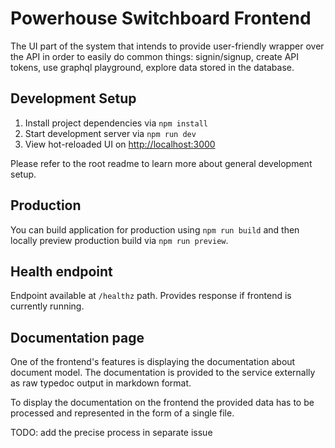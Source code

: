 # Powerhouse Switchboard Frontend

The UI part of the system that intends to provide user-friendly wrapper over the API in order to easily do common things: signin/signup, create API tokens, use graphql playground, explore data stored in the database.

## Development Setup

1. Install project dependencies via `npm install`
2. Start development server via `npm run dev`
3. View hot-reloaded UI on [http://localhost:3000](http://localhost:3000)

Please refer to the root readme to learn more about general development setup.

## Production

You can build application for production using `npm run build` and then locally preview production build via `npm run preview`.

## Health endpoint

Endpoint available at `/healthz` path. Provides response if frontend is currently running.

## Documentation page

One of the frontend's features is displaying the documentation about document model.
The documentation is provided to the service externally as raw typedoc output in markdown format.

To display the documentation on the frontend the provided data has to be processed and represented in the form of a single file.

TODO: add the precise process in separate issue
